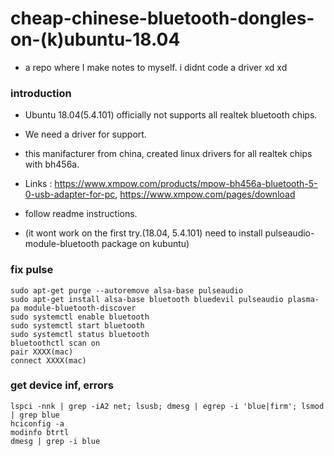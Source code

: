 # cheap-chinese-bluetooth-dongles-on-(k)ubuntu-18.04
- a repo where I make notes to myself. i didnt code a driver xd xd

### introduction
- Ubuntu 18.04(5.4.101) officially not supports all realtek bluetooth chips.
- We need a driver for support.

- this manifacturer from china, created linux drivers for all realtek chips with bh456a.
- Links : https://www.xmpow.com/products/mpow-bh456a-bluetooth-5-0-usb-adapter-for-pc, https://www.xmpow.com/pages/download
- follow readme instructions.
- (it wont work on the first try.(18.04, 5.4.101) need to install pulseaudio-module-bluetooth package on kubuntu)

### fix pulse
```
sudo apt-get purge --autoremove alsa-base pulseaudio
sudo apt-get install alsa-base bluetooth bluedevil pulseaudio plasma-pa module-bluetooth-discover
sudo systemctl enable bluetooth
sudo systemctl start bluetooth
sudo systemctl status bluetooth
bluetoothctl scan on
pair XXXX(mac)
connect XXXX(mac)
```
### get device inf, errors
```
lspci -nnk | grep -iA2 net; lsusb; dmesg | egrep -i 'blue|firm'; lsmod | grep blue
hciconfig -a
modinfo btrtl
dmesg | grep -i blue
```

